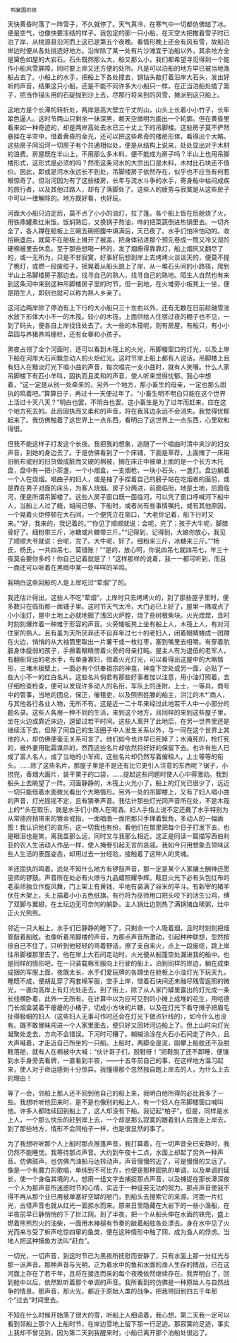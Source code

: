      鸭窠围的夜 

   天快黄昏时落了一阵雪子，不久就停了。天气真冷，在寒气中一切都仿佛结了冰。便是空气，也像快要冻结的样子。我包定的那一只小船，在天空大把撒着雪子时已泊了岸，从桃源县沿河而上这已是第五个夜晚。看情形晚上还会有风有雪，故船泊岸边时便从各处挑选好地方。沿岸除了某一处有片沙滩宜于泊船以外，其余地方全是黛色如屋的大岩石。石头既然那么大，船又那么小，我们都希望寻觅得到一个能作小船风雪屏障，同时要上岸又还方便的处所。凡是可以泊船的地方早已被当地渔船占去了。小船上的水手，把船上下各处撑去，钢钻头敲打着沿岸大石头，发出好听的声音，结果这只小船，还是不能不同许多大小船只一样，在正当泊船处插了篙子，把当作锚头用的石碇抛到沙上去，尽那行将来到的风雪，摊派到这只船上。

   这地方是个长潭的转折处，两岸是高大壁立千丈的山，山头上长着小小竹子，长年翠色逼人。这时节两山只剩余一抹深黑，赖天空微明为画出一个轮廓。但在黄昏里看来如一种奇迹的，却是两岸高处去水已三十丈上下的吊脚楼。这些房子莫不俨然悬挂在半空中，借着黄昏的金光，还可以把这些希奇的楼房形体，看得出个大略。这些房子同沿河一切房子有个共通相似处，便是从结构上说来，处处显出对于木材的浪费。房屋既在半山上，不用那么多木料，便不能成为房子吗？半山上也用吊脚楼形式，这形式是必须的吗？然而这条河水的大宗出口是木料，木材比石块还不值价。因此，即或是河水永远长不到处，吊脚楼房子依然存在，似乎也不应当有何惹眼惊奇了。但沿河因为有了这些楼房，长年与流水斗争的水手，寄身船中枯闷成疾的旅行者，以及其他过路人，却有了落脚处了。这些人的疲劳与寂寞是从这些房子中可以一律解除的。地方既好看，也好玩。

   河面大小船只泊定后，莫不点了小小的油灯，拉了篷。各个船上皆在后舱烧了火，用铁鼎罐煮红米饭。饭焖熟后，又换锅子熬油，哗的把菜蔬倒进热锅里去。一切齐全了，各人蹲在舱板上三碗五碗把腹中填满后，天已夜了。水手们怕冷怕动的。收拾碗盏后，就莫不在舱板上摊开了被盖，把身体钻进那个预先卷成一筒又冷又湿的硬棉被里去休息。至于那些想喝一杯的，发了烟瘾得靠靠灯，船上烟灰又翻尽了的，或一无所为，只是不甘寂寞，好事好玩想到岸上去烤烤火谈谈天的，便莫不提了桅灯，或燃一段废缆子，摇晃着从船头跳上了岸，从一堆石头间的小路径，爬到半山上吊脚楼房子那边去，找寻自己的熟人，找寻自己的熟地。陌生人自然也有来到这条河中来到这种吊脚楼房子里的时节，但一到地，在火堆旁小板凳上一坐，便是陌生人，即刻也就可以称为熟人乡亲了。

   这河边两岸除了停泊有上下行的大小船只三十左右以外，还有无数在日前趁融雪涨水放下形体大小不一的木筏。较小的木筏，上面供给人住宿过夜的棚子也不见，一到了码头，便各自上岸找住处去了。大一些的木筏呢，则有房屋，有船只，有小小菜园与养猪养鸡栅栏，还有女眷和小孩子。

   黑夜占领了全个河面时，还可以看到木筏上的火光，吊脚楼窗口的灯光，以及上岸下船在河岸大石间飘忽动人的火炬红光。这时节岸上船上都有人说话，吊脚楼上且有妇人在黯淡灯光下唱小曲的声音，每次唱完一支小曲时，就有人笑嚷。什么人家吊脚楼下有匹小羊叫，固执而且柔和的声音，使人听来觉得忧郁。我心中想着，“这一定是从别一处牵来的，另外一个地方，那小畜生的母亲，一定也那么固执的鸣着吧。”算算日子，再过十一天便过年了。“小畜生明不明白只能在这个世界上活过十天八天？”明白也罢，不明白也罢，这小畜生是为了过年而赶来，应在这个地方死去的。此后固执而又柔和的声音，将在我耳边永远不会消失。我觉得忧郁起来了。我仿佛触着了这世界上一点东西，看明白了这世界上一点东西，心里软和得很。

   但我不能这样子打发这个长夜。我把我的想象，追随了一个唱曲时清中夹沙的妇女声音，到她的身边去了。于是仿佛看到了一个床铺，下面是草荐，上面摊了一床用旧帆布或别的旧货做成脏而又硬的棉被，搁在床正中被单上面的是一个长方木托盘，盘中有一把小茶盏，一个小烟盒，一支烟枪，一块小石头，一盏灯。盘边躺着一个人在烧烟。唱曲子的妇人，或是袖了手捏着自己的膀子站在吃烟者的面前，或是靠在男子对面的床头，为客人烧烟。房子分两进，前面临街，地是土地，后面临河，便是所谓吊脚楼了。这些人房子窗口既一面临河，可以凭了窗口呼喊河下船中人，当船上人过了瘾，胡闹已够，下船时，或者尚有些事情嘱托，或有其他原因，一个晃着火炬停顿在大石间，一个便凭立在窗口，“大老你记着，船下行时又来。”“好，我来的，我记着的。”“你见了顺顺就说：会呢，完了；孩子大牛呢，脚膝骨好了。细粉带三斤，冰糖或片糖带三斤。”“记得到，记得到，大娘你放心，我见了顺顺大爷就说：会呢，完了。大牛呢，好了。细粉来三斤，冰糖来三斤。”“杨氏，杨氏，一共四吊七，莫错账！”“是的，放心呵，你说四吊七就四吊七，年三十夜莫会要你多的！你自己记着就是了！”这样那样的说着，我一一都可听到，而且一面还可以听着在黑暗中某一处咩咩的羊鸣。

   我明白这些回船的人是上岸吃过“荤烟”了的。 

   我还估计得出，这些人不吃“荤烟”，上岸时只去烤烤火的，到了那些屋子里时，便多数只在临街那一面铺子里。这时节天气太冷，大门必已上好了，屋里一隅或点了小小油灯，屋中土地上必就地掘了浅凹火炉膛，烧了些树根柴块。火光煜煜，且时时刻刻爆炸着一种难于形容的声音。火旁矮板凳上坐有船上人，木筏上人，有对河住家的熟人。且有虽为天所厌弃还不自弃年过七十的老妇人，闭着眼睛蜷成一团蹲在火边，悄悄的从大袖筒里取出一片薯干或一枚红枣，塞到嘴里去咀嚼。有穿着肮脏身体瘦弱的孩子，手擦着眼睛傍着火旁的母亲打盹。屋主人有为退伍的老军人，有翻船背运的老水手，有单身寡妇，借着火光灯光，可以看得出这屋中的大略情形，三堵木板壁上，一面必有个供奉祖宗的神龛，神龛下空处或另一面，必贴了一些大小不一的红白名片。这些名片倘若有那些好事者加以注意，用小油灯照着，去仔细检查检查，便可以发现许多动人的名衔，军队上的连附，上士，一等兵，商号中的管事，当地的团总，保正，催租吏，以及照例姓滕的船主，洪江的木*'商人，与其他各行各业人物，无所不有。这是近一二十年来经过此地若干人中一小部分的题名录。这些人各用一种不同的生活，来到这个地方，且同样的来到这些屋子里，坐在火边或靠近床边，逗留过若干时间。这些人离开了此地后，在另一世界里还是继续活下去，但除了同自己的生活圈子中人发生关系以外，与一同在这个世界上其他的人，却仿佛便毫无关系可言了。他们如今也许早已死掉了；水淹死的，枪打死的，被外妻用砒霜谋杀的，然而这些名片却依然将好好的保留下去。也许有些人已成了富人名人，成了当地的小军阀，这些名片却仍然写着催租人，上士等等的衔头。……除了这些名片，那屋子里是不是还有比它更引人注意的东西呢？锯子，小捞兜，香烟大画片，装干栗子的口袋，……提起这些问题时使人心中得激动。我到船头上去眺望了一阵。河面静静的，木筏上火光小了，船上的灯光已很少了，远近一切只能借着水面微光看出个大略情形。另外一处的吊脚楼上，又有了妇人唱小曲的声音，灯光摇摇不定，且有猜拳声音。我估计那些灯光同声音所在处，不是木筏上的*'头在取乐，就是水手们小商人在喝酒。妇人手指上说不定还戴了水手特别为从常德府捎带来的镀金戒指，一面唱曲一面把那只手理着鬓角，多动人的一幅画图！我认识他们的哀乐，这一切我也有份。看他们在那里把每个日子打发下去，也是眼泪也是笑，离我虽那么远，同时又与我那么相近。这正是同读一篇描写西伯利亚的农人生活动人作品一样，使人掩卷引起无言的哀戚。我如今只用想象去领味这些人生活的表面姿态，却用过去一分经验，接触着了这种人的灵魂。

   羊还固执的鸣着。远处不知什么地方有锣鼓声音，那一定是某个人家禳土酬神还愿巫师的锣鼓。声音所在处必有火燎与九品蜡照耀争辉。眩目火光下必有头包红布的老巫师独立作旋风舞，门上架上有黄钱，平地有装满了谷米的平斗。有新宰的猪羊伏在木架上，头上插着小小五色纸旗。有行将为巫师用口把头咬下的活生公鸡，缚了双脚与翼翅，在土坛边无可奈何的躺卧。主人锅灶边则热了满锅猪血稀粥，灶中正火光熊熊。

   邻近一只大船上，水手们已静静的睡下了，只剩余一个人吸着烟，且时时刻刻把烟管敲着船舷。也像听着吊脚楼的声音，为那点声音所激动，引起种种联想，忽然按捺自己不住了，只听到他轻轻的骂着野话，擦了支自来火，点上一段废缆，跳上岸往吊脚楼那里去了。他在岸上大石间走动时，火光便从船篷空处漏进我的船中。也是同样的情形吧，在一只装载棉军服向上行驶的船上，泊到同样的岸边，躺在成束成捆的军服上面，夜既太长，水手们爱玩牌的各蹲坐在舱板上小油灯光下玩天九，睡既不成，便胡乱穿了两套棉军服，空手上岸，借着石块间还未融尽残雪返照的微光，一直向高岸上有灯光处走去。到了街上，除了从人家门罅里露出的灯光成一条长线横卧着，此外一无所有。在计算中以为应可见到的小摊上成堆的花生，用哈德门长烟盒装着干瘪瘪的小橘子，切成小方块的片糖，以及在灯光下看守摊子把眉毛扯得极细的妇人（这些妇人无事可作时还会在灯光下做点针线的），如今什么也没有。既不敢冒昧闯进一个人家里面去，便只好又回转河边船上了。但上山时向灯光凝聚处走去，方向不会错误。下河时可糟了。糊糊涂涂在大石小石间走了许久，且大声喊着，才走近自己所坐的一只船。上船时，两脚全是泥，刚攀上船舷还不及脱鞋落舱，就有人在棉被中大喊：“伙计哥子们，脱鞋呀！”把鞋脱了还不即睡，便镶到水手身旁去看牌，一直看到半夜，——十五年前自己的事，在这样地方温习起来，使人对于命运感到十分惊异。我懂得那个忽然独自跑上岸去的人，为什么上去的理由！

   等了一会，邻船上那人还不回到他自己的船上来，我明白他所得的必比我多了一些。我想听听他回来时，是不是也像别的船上人，有一个妇人在吊脚楼窗口喊叫他。许多人都陆续回到船上了，这人却没有下船。我记起“柏子”。但是，同样是水上人，一个那么快乐的赶到岸上去，一个却是那么寂寞的跟着别人后面走上岸去，到了那些地方，情形不会同柏子一样，也是很显然的事了。

   为了我想听听那个人上船时那点推篷声音，我打算着，在一切声音全已安静时，我仍然不能睡觉。我等待那点声音。大约到午夜十二点，水面上却起了另外一种声音。仿佛鼓声，也仿佛汽油船马达转动声，声音慢慢的近了，可是慢慢的又远了。像是一个有魔力的歌唱，单纯到不可比方，也便是那种固执的单调，以及单调的延长，使一个身临其境的人，想用一组文字去捕捉那点声音，以及捕捉在那长潭深夜一个人为那声音所迷惑时节的心情，实近于一种徒劳无功的努力。那点声音使我不得不再从那个业已用被单塞好空罅的舱门，到船头去搜索它的来源。河面一片红光，古怪声音也就从红光一面掠水而来。原来日里隐藏在大岩下的一些小渔船，在半夜前早已静悄悄的下了拦江网。到了半夜，把一个从船头伸在水面的铁兜，盛上燃着熊熊烈火的油柴，一面用木棒槌有节奏的敲着船舷各处漂去。身在水中见了火光而来与受了柝声吃惊四窜的鱼类，便在这种情形中触了网，成为渔人的俘虏。当地人把这种捕鱼方法叫“赶白”。

   一切光，一切声音，到这时节已为黑夜所抚慰而安静了，只有水面上那一分红光与那一派声音。那种声音与光明，正为着水中的鱼和水面的渔人生存的搏战，已在这河面上存在了若干年，且将在接连而来的每个夜晚依然继续存在。我弄明白了，回到舱中以后，依然默听着那个单调的声音。我所看到的仿佛是一种原始人与自然战争的情景。那声音，那火光，都近于原始人类的战争，把我带回到四五千年那个“过去”时间里去。

   不知在什么时候开始落了很大的雪，听船上人细语着，我心想，第二天我一定可以看到邻船上那个人上船时节，在岸边雪地上留下那一行足迹。那寂寞的足迹，事实上我却不曾见到，因为第二天到我醒来时，小船已离开那个泊船处很远了。

